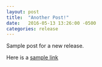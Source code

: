 ```yaml
---
layout: post
title:  "Another Post!"
date:   2016-05-13 13:26:00 -0500
categories: release
---
```

Sample post for a new release.

Here is a [sample link][link:sample]

[link:sample]: http://www.something.com
